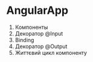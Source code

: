 # AngularApp
1. Компоненты
2. Декоратор @Input
3. Binding
4. Декоратор @Output
5. Життєвий цикл компоненту

